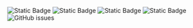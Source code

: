 ![Static Badge](https://img.shields.io/badge/blacklists-60-000000) ![Static Badge](https://img.shields.io/badge/blacklisted-2909939-cc0000) ![Static Badge](https://img.shields.io/badge/whitelisted-2249-00CC00) ![Static Badge](https://img.shields.io/badge/streaming_blacklist-28107-000000) ![GitHub issues](https://img.shields.io/github/issues/fabriziosalmi/blacklists)
